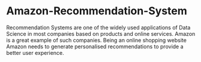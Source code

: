 # Amazon-Recommendation-System
Recommendation Systems are one of the widely used applications of Data Science in most companies based on products and online services. Amazon is a great example of such companies. Being an online shopping website Amazon needs to generate personalised recommendations to provide a better user experience.  
